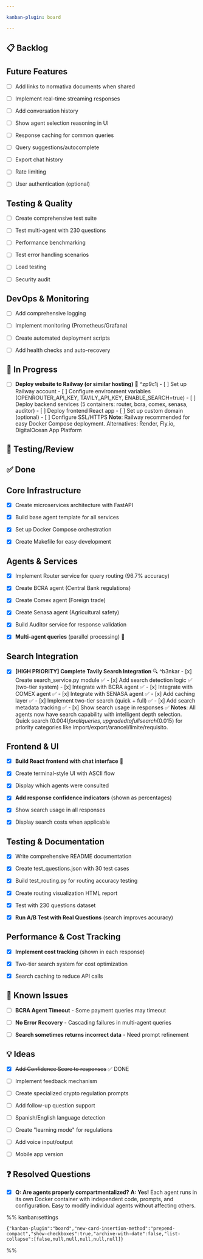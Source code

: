 ```yaml
---

kanban-plugin: board

---
```


## 📋 Backlog



## Future Features

- [ ] Add links to normativa documents when shared
- [ ] Implement real-time streaming responses
- [ ] Add conversation history
- [ ] Show agent selection reasoning in UI
- [ ] Response caching for common queries
- [ ] Query suggestions/autocomplete
- [ ] Export chat history
- [ ] Rate limiting
- [ ] User authentication (optional)


## Testing & Quality

- [ ] Create comprehensive test suite
- [ ] Test multi-agent with 230 questions
- [ ] Performance benchmarking
- [ ] Test error handling scenarios
- [ ] Load testing
- [ ] Security audit


## DevOps & Monitoring

- [ ] Add comprehensive logging
- [ ] Implement monitoring (Prometheus/Grafana)
- [ ] Create automated deployment scripts
- [ ] Add health checks and auto-recovery


## 🚧 In Progress

- [ ] **Deploy website to Railway (or similar hosting)** 🚀 ^zp9c1j
	  - [ ] Set up Railway account
	  - [ ] Configure environment variables (OPENROUTER_API_KEY, TAVILY_API_KEY, ENABLE_SEARCH=true)
	  - [ ] Deploy backend services (5 containers: router, bcra, comex, senasa, auditor)
	  - [ ] Deploy frontend React app
	  - [ ] Set up custom domain (optional)
	  - [ ] Configure SSL/HTTPS
	  **Note**: Railway recommended for easy Docker Compose deployment. Alternatives: Render, Fly.io, DigitalOcean App Platform


## 🧪 Testing/Review



## ✅ Done



## Core Infrastructure

- [x] Create microservices architecture with FastAPI
- [x] Build base agent template for all services
- [x] Set up Docker Compose orchestration
- [x] Create Makefile for easy development


## Agents & Services

- [x] Implement Router service for query routing (96.7% accuracy)
- [x] Create BCRA agent (Central Bank regulations)
- [x] Create Comex agent (Foreign trade)
- [x] Create Senasa agent (Agricultural safety)
- [x] Build Auditor service for response validation
- [x] **Multi-agent queries** (parallel processing) 🎉


## Search Integration

- [x] **[HIGH PRIORITY] Complete Tavily Search Integration** 🔍 ^b3nkar
	  - [x] Create search_service.py module ✅
	  - [x] Add search detection logic ✅ (two-tier system)
	  - [x] Integrate with BCRA agent ✅
	  - [x] Integrate with COMEX agent ✅ 
	  - [x] Integrate with SENASA agent ✅
	  - [x] Add caching layer ✅
	  - [x] Implement two-tier search (quick + full) ✅
	  - [x] Add search metadata tracking ✅
	  - [x] Show search usage in responses ✅
	  **Notes**: All agents now have search capability with intelligent depth selection. Quick search ($0.004) for all queries, upgraded to full search ($0.015) for priority categories like import/export/arancel/límite/requisito.


## Frontend & UI

- [x] **Build React frontend with chat interface** 🎉
- [x] Create terminal-style UI with ASCII flow
- [x] Display which agents were consulted
- [x] **Add response confidence indicators** (shown as percentages)
- [x] Show search usage in all responses
- [x] Display search costs when applicable


## Testing & Documentation

- [x] Write comprehensive README documentation
- [x] Create test_questions.json with 30 test cases
- [x] Build test_routing.py for routing accuracy testing
- [x] Create routing visualization HTML report
- [x] Test with 230 questions dataset
- [x] **Run A/B Test with Real Questions** (search improves accuracy)


## Performance & Cost Tracking

- [x] **Implement cost tracking** (shown in each response)
- [x] Two-tier search system for cost optimization
- [x] Search caching to reduce API calls


## 🐛 Known Issues

- [ ] **BCRA Agent Timeout** - Some payment queries may timeout
- [ ] **No Error Recovery** - Cascading failures in multi-agent queries
- [ ] **Search sometimes returns incorrect data** - Need prompt refinement


## 💡 Ideas

- [x] ~~Add Confidence Score to responses~~ ✅ DONE
- [ ] Implement feedback mechanism
- [ ] Create specialized crypto regulation prompts
- [ ] Add follow-up question support
- [ ] Spanish/English language detection
- [ ] Create "learning mode" for regulations
- [ ] Add voice input/output
- [ ] Mobile app version


## ❓ Resolved Questions

- [x] **Q: Are agents properly compartmentalized?**
	  **A: Yes!** Each agent runs in its own Docker container with independent code, prompts, and configuration. Easy to modify individual agents without affecting others.




%% kanban:settings
```
{"kanban-plugin":"board","new-card-insertion-method":"prepend-compact","show-checkboxes":true,"archive-with-date":false,"list-collapse":[false,null,null,null,null,null]}
```
%%